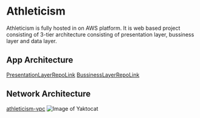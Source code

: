 # Athleticism
Athleticism is fully hosted in on AWS platform. It is web based project consisting of 3-tier architecture consisting of presentation layer, bussiness layer and data layer.

## App Architecture
[PresentationLayerRepoLink](https://google.com)
[BussinessLayerRepoLink](https://google.com)



## Network Architecture
[athleticism-vpc](https://google.com)
![Image of Yaktocat](https://octodex.github.com/images/yaktocat.png)



